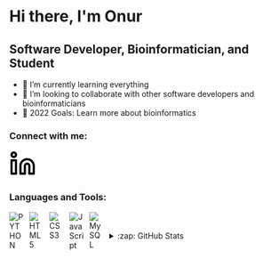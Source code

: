 # Hi there, I'm Onur

## Software Developer, Bioinformatician, and Student

- 🌱 I’m currently learning everything
- 👯 I’m looking to collaborate with other software developers and bioinformaticians
- 🥅 2022 Goals: Learn more about bioinformatics

### Connect with me:

[![website](./img/linkedin-light.svg)](https://linkedin.com/in/onur-karabulut-0b9baaa8#gh-light-mode-only)
[![website](./img/linkedin-dark.svg)](https://linkedin.com/in/onur-karabulut-0b9baaa8#gh-dark-mode-only)
&nbsp;&nbsp;

### Languages and Tools:

<img align="left" alt="PYTHON" width="26px" src="https://cdn.jsdelivr.net/gh/devicons/devicon/icons/python/python-original.svg" style="padding-right:10px;" />
<img align="left" alt="HTML5" width="26px" src="https://cdn.jsdelivr.net/gh/devicons/devicon/icons/html5/html5-original.svg" style="padding-right:10px;" />
<img align="left" alt="CSS3" width="26px" src="https://cdn.jsdelivr.net/gh/devicons/devicon/icons/css3/css3-original.svg" style="padding-right:10px;" />
<img align="left" alt="JavaScript" width="26px" src="https://cdn.jsdelivr.net/gh/devicons/devicon/icons/javascript/javascript-original.svg" style="padding-right:10px;" />
<img align="left" alt="MySQL" width="26px" src="https://cdn.jsdelivr.net/gh/devicons/devicon/icons/mysql/mysql-original.svg" style="padding-right:10px;" />

<br />
<br />

<details>
  <summary>:zap: GitHub Stats</summary>

  <img align="left" alt="okarabulut07's GitHub Stats" src="https://github-readme-stats.vercel.app/api?username=okarabulut07&show_icons=true&hide_border=false&title_color=ff652f&icon_color=FFE400&bg_color=09131B&text_color=ffffff&border_color=0c1a25" />

</details>

